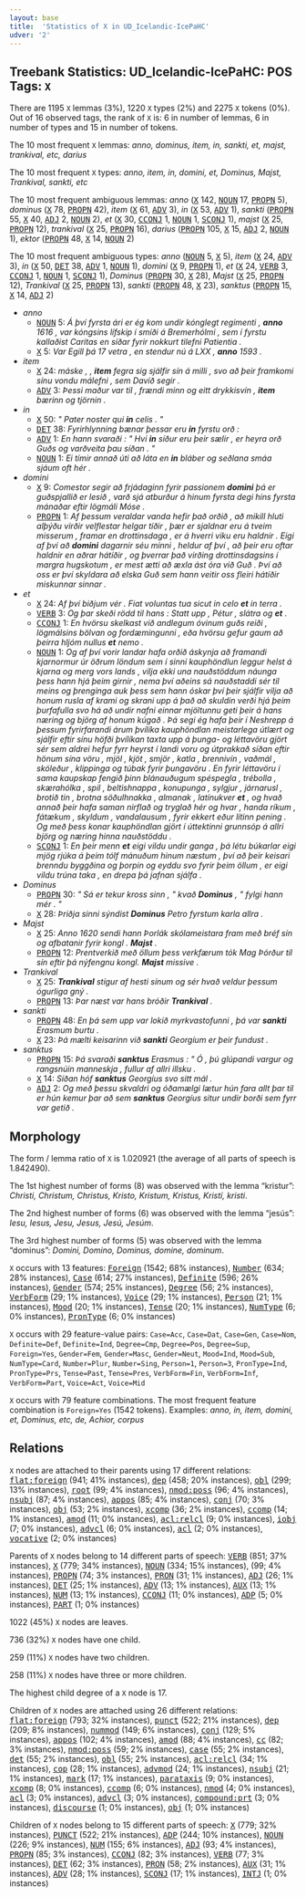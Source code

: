 ```yaml
---
layout: base
title:  'Statistics of X in UD_Icelandic-IcePaHC'
udver: '2'
---
```


## Treebank Statistics: UD_Icelandic-IcePaHC: POS Tags: `X`

There are 1195 `X` lemmas (3%), 1220 `X` types (2%) and 2275 `X` tokens (0%).
Out of 16 observed tags, the rank of `X` is: 6 in number of lemmas, 6 in number of types and 15 in number of tokens.

The 10 most frequent `X` lemmas: <em>anno, dominus, item, in, sankti, et, majst, trankival, etc, darius</em>

The 10 most frequent `X` types:  <em>anno, item, in, domini, et, Dominus, Majst, Trankival, sankti, etc</em>

The 10 most frequent ambiguous lemmas: <em>anno</em> (<tt><a href="is_icepahc-pos-X.html">X</a></tt> 142, <tt><a href="is_icepahc-pos-NOUN.html">NOUN</a></tt> 17, <tt><a href="is_icepahc-pos-PROPN.html">PROPN</a></tt> 5), <em>dominus</em> (<tt><a href="is_icepahc-pos-X.html">X</a></tt> 78, <tt><a href="is_icepahc-pos-PROPN.html">PROPN</a></tt> 42), <em>item</em> (<tt><a href="is_icepahc-pos-X.html">X</a></tt> 61, <tt><a href="is_icepahc-pos-ADV.html">ADV</a></tt> 3), <em>in</em> (<tt><a href="is_icepahc-pos-X.html">X</a></tt> 53, <tt><a href="is_icepahc-pos-ADV.html">ADV</a></tt> 1), <em>sankti</em> (<tt><a href="is_icepahc-pos-PROPN.html">PROPN</a></tt> 55, <tt><a href="is_icepahc-pos-X.html">X</a></tt> 40, <tt><a href="is_icepahc-pos-ADJ.html">ADJ</a></tt> 2, <tt><a href="is_icepahc-pos-NOUN.html">NOUN</a></tt> 2), <em>et</em> (<tt><a href="is_icepahc-pos-X.html">X</a></tt> 30, <tt><a href="is_icepahc-pos-CCONJ.html">CCONJ</a></tt> 1, <tt><a href="is_icepahc-pos-NOUN.html">NOUN</a></tt> 1, <tt><a href="is_icepahc-pos-SCONJ.html">SCONJ</a></tt> 1), <em>majst</em> (<tt><a href="is_icepahc-pos-X.html">X</a></tt> 25, <tt><a href="is_icepahc-pos-PROPN.html">PROPN</a></tt> 12), <em>trankival</em> (<tt><a href="is_icepahc-pos-X.html">X</a></tt> 25, <tt><a href="is_icepahc-pos-PROPN.html">PROPN</a></tt> 16), <em>darius</em> (<tt><a href="is_icepahc-pos-PROPN.html">PROPN</a></tt> 105, <tt><a href="is_icepahc-pos-X.html">X</a></tt> 15, <tt><a href="is_icepahc-pos-ADJ.html">ADJ</a></tt> 2, <tt><a href="is_icepahc-pos-NOUN.html">NOUN</a></tt> 1), <em>ektor</em> (<tt><a href="is_icepahc-pos-PROPN.html">PROPN</a></tt> 48, <tt><a href="is_icepahc-pos-X.html">X</a></tt> 14, <tt><a href="is_icepahc-pos-NOUN.html">NOUN</a></tt> 2)

The 10 most frequent ambiguous types:  <em>anno</em> (<tt><a href="is_icepahc-pos-NOUN.html">NOUN</a></tt> 5, <tt><a href="is_icepahc-pos-X.html">X</a></tt> 5), <em>item</em> (<tt><a href="is_icepahc-pos-X.html">X</a></tt> 24, <tt><a href="is_icepahc-pos-ADV.html">ADV</a></tt> 3), <em>in</em> (<tt><a href="is_icepahc-pos-X.html">X</a></tt> 50, <tt><a href="is_icepahc-pos-DET.html">DET</a></tt> 38, <tt><a href="is_icepahc-pos-ADV.html">ADV</a></tt> 1, <tt><a href="is_icepahc-pos-NOUN.html">NOUN</a></tt> 1), <em>domini</em> (<tt><a href="is_icepahc-pos-X.html">X</a></tt> 9, <tt><a href="is_icepahc-pos-PROPN.html">PROPN</a></tt> 1), <em>et</em> (<tt><a href="is_icepahc-pos-X.html">X</a></tt> 24, <tt><a href="is_icepahc-pos-VERB.html">VERB</a></tt> 3, <tt><a href="is_icepahc-pos-CCONJ.html">CCONJ</a></tt> 1, <tt><a href="is_icepahc-pos-NOUN.html">NOUN</a></tt> 1, <tt><a href="is_icepahc-pos-SCONJ.html">SCONJ</a></tt> 1), <em>Dominus</em> (<tt><a href="is_icepahc-pos-PROPN.html">PROPN</a></tt> 30, <tt><a href="is_icepahc-pos-X.html">X</a></tt> 28), <em>Majst</em> (<tt><a href="is_icepahc-pos-X.html">X</a></tt> 25, <tt><a href="is_icepahc-pos-PROPN.html">PROPN</a></tt> 12), <em>Trankival</em> (<tt><a href="is_icepahc-pos-X.html">X</a></tt> 25, <tt><a href="is_icepahc-pos-PROPN.html">PROPN</a></tt> 13), <em>sankti</em> (<tt><a href="is_icepahc-pos-PROPN.html">PROPN</a></tt> 48, <tt><a href="is_icepahc-pos-X.html">X</a></tt> 23), <em>sanktus</em> (<tt><a href="is_icepahc-pos-PROPN.html">PROPN</a></tt> 15, <tt><a href="is_icepahc-pos-X.html">X</a></tt> 14, <tt><a href="is_icepahc-pos-ADJ.html">ADJ</a></tt> 2)


* <em>anno</em>
  * <tt><a href="is_icepahc-pos-NOUN.html">NOUN</a></tt> 5: <em>Á því fyrsta ári er ég kom undir kónglegt regimenti , <b>anno</b> 1616 , var kóngsins lífskip í smíði á Bremerhólmi , sem í fyrstu kallaðist Caritas en síðar fyrir nokkurt tilefni Patientia .</em>
  * <tt><a href="is_icepahc-pos-X.html">X</a></tt> 5: <em>Var Egill þá 17 vetra , en stendur nú á LXX , <b>anno</b> 1593 .</em>
* <em>item</em>
  * <tt><a href="is_icepahc-pos-X.html">X</a></tt> 24: <em>máske , , <b>item</b> fegra sig sjálfir sín á milli , svo að þeir framkomi sínu vondu málefni , sem Davíð segir .</em>
  * <tt><a href="is_icepahc-pos-ADV.html">ADV</a></tt> 3: <em>Þessi maður var til , frændi minn og eitt drykkisvín , <b>item</b> bærinn og tjörnin .</em>
* <em>in</em>
  * <tt><a href="is_icepahc-pos-X.html">X</a></tt> 50: <em>" Pater noster qui <b>in</b> celis . "</em>
  * <tt><a href="is_icepahc-pos-DET.html">DET</a></tt> 38: <em>Fyrirhlynning bænar þessar eru <b>in</b> fyrstu orð :</em>
  * <tt><a href="is_icepahc-pos-ADV.html">ADV</a></tt> 1: <em>En hann svaraði : " Hví <b>in</b> síður eru þeir sælir , er heyra orð Guðs og varðveita þau síðan . "</em>
  * <tt><a href="is_icepahc-pos-NOUN.html">NOUN</a></tt> 1: <em>Ei tímir annað úti að láta en <b>in</b> bláber og seðlana smáa sjáum oft hér .</em>
* <em>domini</em>
  * <tt><a href="is_icepahc-pos-X.html">X</a></tt> 9: <em>Comestor segir að frjádaginn fyrir passionem <b>domini</b> þá er guðspjallið er lesið , varð sjá atburður á hinum fyrsta degi hins fyrsta mánaðar eftir lögmáli Móse .</em>
  * <tt><a href="is_icepahc-pos-PROPN.html">PROPN</a></tt> 1: <em>Af þessum veraldar vanda hefir það orðið , að mikill hluti alþýðu virðir velflestar helgar tíðir , þær er sjaldnar eru á tveim misserum , framar en drottinsdaga , er á hverri viku eru haldnir . Eigi af því að <b>domini</b> dagarnir séu minni , heldur af því , að þeir eru oftar haldnir en aðrar hátíðir , og þverrar það virðing drottinsdagsins í margra hugskotum , er mest ætti að æxla ást óra við Guð . Því að oss er því skyldara að elska Guð sem hann veitir oss fleiri hátíðir miskunnar sinnar .</em>
* <em>et</em>
  * <tt><a href="is_icepahc-pos-X.html">X</a></tt> 24: <em>Af því biðjum vér . Fiat voluntas tua sicut in celo <b>et</b> in terra .</em>
  * <tt><a href="is_icepahc-pos-VERB.html">VERB</a></tt> 3: <em>Og þar skeði rödd til hans : Statt upp , Pétur , slátra og <b>et</b> .</em>
  * <tt><a href="is_icepahc-pos-CCONJ.html">CCONJ</a></tt> 1: <em>En hvörsu skelkast við andlegum óvinum guðs reiði , lögmálsins bölvan og fordæmingunni , eða hvörsu gefur gaum að þeirra hljóm nullus <b>et</b> nemo .</em>
  * <tt><a href="is_icepahc-pos-NOUN.html">NOUN</a></tt> 1: <em>Og af því vorir landar hafa orðið áskynja að framandi kjarnormur úr öðrum löndum sem í sinni kauphöndlun leggur helst á kjarna og merg vors lands , vilja ekki una nauðstöddum náunga þess hann hjá þeim girnir , nema því aðeins sá nauðstaddi sér til meins og þrenginga auk þess sem hann óskar því þeir sjálfir vilja að honum rusla af krami og skrani upp á það að skuldin verði hjá þeim þurfafulla svo há að undir nafni einnar mjöltunnu geti þeir á hans næring og björg af honum kúgað . Þá segi ég hafa þeir í Neshrepp á þessum fyrirfarandi árum þvílíka kauphöndlan meistarlega útlært og sjálfir eftir sínu höfði þvílíkan taxta upp á þunga- og léttavöru gjört sér sem aldrei hefur fyrr heyrst í landi voru og útprakkað síðan eftir hönum sína vöru , mjöl , kjöt , smjör , katla , brennivín , vaðmál , skóleður , klippinga og túbak fyrir þungavöru . En fyrir léttavöru í sama kaupskap fengið þinn blánauðugum spéspegla , trébolla , skærahólka , spil , beltishnappa , konupunga , sylgjur , járnarusl , brotið tin , brotna söðulhnakka , almanak , latínukver <b>et</b> , og hvað annað þeir hafa saman nirflað og tryglað hér og hvar , handa ríkum , fátækum , skyldum , vandalausum , fyrir ekkert eður lítinn pening . Og með þess konar kauphöndlan gjört í úttektinni grunnsóp á allri björg og næring hinna nauðstöddu .</em>
  * <tt><a href="is_icepahc-pos-SCONJ.html">SCONJ</a></tt> 1: <em>En þeir menn <b>et</b> eigi vildu undir ganga , þá létu búkarlar eigi mjög rjúka á þeim tólf mánuðum hinum næstum , því að þeir keisari brenndu byggðina og þorpin og eyddu svo fyrir þeim öllum , er eigi vildu trúna taka , en drepa þá jafnan sjálfa .</em>
* <em>Dominus</em>
  * <tt><a href="is_icepahc-pos-PROPN.html">PROPN</a></tt> 30: <em>" Sá er tekur kross sinn , " kvað <b>Dominus</b> , " fylgi hann mér . "</em>
  * <tt><a href="is_icepahc-pos-X.html">X</a></tt> 28: <em>Þriðja sinni sýndist <b>Dominus</b> Petro fyrstum karla allra .</em>
* <em>Majst</em>
  * <tt><a href="is_icepahc-pos-X.html">X</a></tt> 25: <em>Anno 1620 sendi hann Þorlák skólameistara fram með bréf sín og afbatanir fyrir kongl . <b>Majst</b> .</em>
  * <tt><a href="is_icepahc-pos-PROPN.html">PROPN</a></tt> 12: <em>Prentverkið með öllum þess verkfærum tók Mag Þórður til sín eftir þá nýfengnu kongl. <b>Majst</b> missive .</em>
* <em>Trankival</em>
  * <tt><a href="is_icepahc-pos-X.html">X</a></tt> 25: <em><b>Trankival</b> stígur af hesti sínum og sér hvað veldur þessum ógurliga gný .</em>
  * <tt><a href="is_icepahc-pos-PROPN.html">PROPN</a></tt> 13: <em>Þar næst var hans bróðir <b>Trankival</b> .</em>
* <em>sankti</em>
  * <tt><a href="is_icepahc-pos-PROPN.html">PROPN</a></tt> 48: <em>En þá sem upp var lokið myrkvastofunni , þá var <b>sankti</b> Erasmum burtu .</em>
  * <tt><a href="is_icepahc-pos-X.html">X</a></tt> 23: <em>Þá mælti keisarinn við <b>sankti</b> Georgíum er þeir fundust .</em>
* <em>sanktus</em>
  * <tt><a href="is_icepahc-pos-PROPN.html">PROPN</a></tt> 15: <em>Þá svaraði <b>sanktus</b> Erasmus : " Ó , þú glúpandi vargur og rangsnúin manneskja , fullur af allri illsku .</em>
  * <tt><a href="is_icepahc-pos-X.html">X</a></tt> 14: <em>Síðan hóf <b>sanktus</b> Georgíus svo sitt mál .</em>
  * <tt><a href="is_icepahc-pos-ADJ.html">ADJ</a></tt> 2: <em>Og með þessu skvaldri og óðamælgi lætur hún fara allt þar til er hún kemur þar að sem <b>sanktus</b> Georgíus situr undir borði sem fyrr var getið .</em>

## Morphology

The form / lemma ratio of `X` is 1.020921 (the average of all parts of speech is 1.842490).

The 1st highest number of forms (8) was observed with the lemma “kristur”: <em>Christi, Christum, Christus, Kristo, Kristum, Kristus, Kristí, kristi</em>.

The 2nd highest number of forms (6) was observed with the lemma “jesús”: <em>Iesu, Iesus, Jesu, Jesus, Jesú, Jesúm</em>.

The 3rd highest number of forms (5) was observed with the lemma “dominus”: <em>Domini, Domino, Dominus, domine, dominum</em>.

`X` occurs with 13 features: <tt><a href="is_icepahc-feat-Foreign.html">Foreign</a></tt> (1542; 68% instances), <tt><a href="is_icepahc-feat-Number.html">Number</a></tt> (634; 28% instances), <tt><a href="is_icepahc-feat-Case.html">Case</a></tt> (614; 27% instances), <tt><a href="is_icepahc-feat-Definite.html">Definite</a></tt> (596; 26% instances), <tt><a href="is_icepahc-feat-Gender.html">Gender</a></tt> (574; 25% instances), <tt><a href="is_icepahc-feat-Degree.html">Degree</a></tt> (56; 2% instances), <tt><a href="is_icepahc-feat-VerbForm.html">VerbForm</a></tt> (29; 1% instances), <tt><a href="is_icepahc-feat-Voice.html">Voice</a></tt> (29; 1% instances), <tt><a href="is_icepahc-feat-Person.html">Person</a></tt> (21; 1% instances), <tt><a href="is_icepahc-feat-Mood.html">Mood</a></tt> (20; 1% instances), <tt><a href="is_icepahc-feat-Tense.html">Tense</a></tt> (20; 1% instances), <tt><a href="is_icepahc-feat-NumType.html">NumType</a></tt> (6; 0% instances), <tt><a href="is_icepahc-feat-PronType.html">PronType</a></tt> (6; 0% instances)

`X` occurs with 29 feature-value pairs: `Case=Acc`, `Case=Dat`, `Case=Gen`, `Case=Nom`, `Definite=Def`, `Definite=Ind`, `Degree=Cmp`, `Degree=Pos`, `Degree=Sup`, `Foreign=Yes`, `Gender=Fem`, `Gender=Masc`, `Gender=Neut`, `Mood=Ind`, `Mood=Sub`, `NumType=Card`, `Number=Plur`, `Number=Sing`, `Person=1`, `Person=3`, `PronType=Ind`, `PronType=Prs`, `Tense=Past`, `Tense=Pres`, `VerbForm=Fin`, `VerbForm=Inf`, `VerbForm=Part`, `Voice=Act`, `Voice=Mid`

`X` occurs with 79 feature combinations.
The most frequent feature combination is `Foreign=Yes` (1542 tokens).
Examples: <em>anno, in, item, domini, et, Dominus, etc, de, Achior, corpus</em>


## Relations

`X` nodes are attached to their parents using 17 different relations: <tt><a href="is_icepahc-dep-flat-foreign.html">flat:foreign</a></tt> (941; 41% instances), <tt><a href="is_icepahc-dep-dep.html">dep</a></tt> (458; 20% instances), <tt><a href="is_icepahc-dep-obl.html">obl</a></tt> (299; 13% instances), <tt><a href="is_icepahc-dep-root.html">root</a></tt> (99; 4% instances), <tt><a href="is_icepahc-dep-nmod-poss.html">nmod:poss</a></tt> (96; 4% instances), <tt><a href="is_icepahc-dep-nsubj.html">nsubj</a></tt> (87; 4% instances), <tt><a href="is_icepahc-dep-appos.html">appos</a></tt> (85; 4% instances), <tt><a href="is_icepahc-dep-conj.html">conj</a></tt> (70; 3% instances), <tt><a href="is_icepahc-dep-obj.html">obj</a></tt> (53; 2% instances), <tt><a href="is_icepahc-dep-xcomp.html">xcomp</a></tt> (36; 2% instances), <tt><a href="is_icepahc-dep-ccomp.html">ccomp</a></tt> (14; 1% instances), <tt><a href="is_icepahc-dep-amod.html">amod</a></tt> (11; 0% instances), <tt><a href="is_icepahc-dep-acl-relcl.html">acl:relcl</a></tt> (9; 0% instances), <tt><a href="is_icepahc-dep-iobj.html">iobj</a></tt> (7; 0% instances), <tt><a href="is_icepahc-dep-advcl.html">advcl</a></tt> (6; 0% instances), <tt><a href="is_icepahc-dep-acl.html">acl</a></tt> (2; 0% instances), <tt><a href="is_icepahc-dep-vocative.html">vocative</a></tt> (2; 0% instances)

Parents of `X` nodes belong to 14 different parts of speech: <tt><a href="is_icepahc-pos-VERB.html">VERB</a></tt> (851; 37% instances), <tt><a href="is_icepahc-pos-X.html">X</a></tt> (779; 34% instances), <tt><a href="is_icepahc-pos-NOUN.html">NOUN</a></tt> (334; 15% instances),  (99; 4% instances), <tt><a href="is_icepahc-pos-PROPN.html">PROPN</a></tt> (74; 3% instances), <tt><a href="is_icepahc-pos-PRON.html">PRON</a></tt> (31; 1% instances), <tt><a href="is_icepahc-pos-ADJ.html">ADJ</a></tt> (26; 1% instances), <tt><a href="is_icepahc-pos-DET.html">DET</a></tt> (25; 1% instances), <tt><a href="is_icepahc-pos-ADV.html">ADV</a></tt> (13; 1% instances), <tt><a href="is_icepahc-pos-AUX.html">AUX</a></tt> (13; 1% instances), <tt><a href="is_icepahc-pos-NUM.html">NUM</a></tt> (13; 1% instances), <tt><a href="is_icepahc-pos-CCONJ.html">CCONJ</a></tt> (11; 0% instances), <tt><a href="is_icepahc-pos-ADP.html">ADP</a></tt> (5; 0% instances), <tt><a href="is_icepahc-pos-PART.html">PART</a></tt> (1; 0% instances)

1022 (45%) `X` nodes are leaves.

736 (32%) `X` nodes have one child.

259 (11%) `X` nodes have two children.

258 (11%) `X` nodes have three or more children.

The highest child degree of a `X` node is 17.

Children of `X` nodes are attached using 26 different relations: <tt><a href="is_icepahc-dep-flat-foreign.html">flat:foreign</a></tt> (793; 32% instances), <tt><a href="is_icepahc-dep-punct.html">punct</a></tt> (522; 21% instances), <tt><a href="is_icepahc-dep-dep.html">dep</a></tt> (209; 8% instances), <tt><a href="is_icepahc-dep-nummod.html">nummod</a></tt> (149; 6% instances), <tt><a href="is_icepahc-dep-conj.html">conj</a></tt> (129; 5% instances), <tt><a href="is_icepahc-dep-appos.html">appos</a></tt> (102; 4% instances), <tt><a href="is_icepahc-dep-amod.html">amod</a></tt> (88; 4% instances), <tt><a href="is_icepahc-dep-cc.html">cc</a></tt> (82; 3% instances), <tt><a href="is_icepahc-dep-nmod-poss.html">nmod:poss</a></tt> (59; 2% instances), <tt><a href="is_icepahc-dep-case.html">case</a></tt> (55; 2% instances), <tt><a href="is_icepahc-dep-det.html">det</a></tt> (55; 2% instances), <tt><a href="is_icepahc-dep-obl.html">obl</a></tt> (55; 2% instances), <tt><a href="is_icepahc-dep-acl-relcl.html">acl:relcl</a></tt> (34; 1% instances), <tt><a href="is_icepahc-dep-cop.html">cop</a></tt> (28; 1% instances), <tt><a href="is_icepahc-dep-advmod.html">advmod</a></tt> (24; 1% instances), <tt><a href="is_icepahc-dep-nsubj.html">nsubj</a></tt> (21; 1% instances), <tt><a href="is_icepahc-dep-mark.html">mark</a></tt> (17; 1% instances), <tt><a href="is_icepahc-dep-parataxis.html">parataxis</a></tt> (9; 0% instances), <tt><a href="is_icepahc-dep-xcomp.html">xcomp</a></tt> (8; 0% instances), <tt><a href="is_icepahc-dep-ccomp.html">ccomp</a></tt> (6; 0% instances), <tt><a href="is_icepahc-dep-nmod.html">nmod</a></tt> (4; 0% instances), <tt><a href="is_icepahc-dep-acl.html">acl</a></tt> (3; 0% instances), <tt><a href="is_icepahc-dep-advcl.html">advcl</a></tt> (3; 0% instances), <tt><a href="is_icepahc-dep-compound-prt.html">compound:prt</a></tt> (3; 0% instances), <tt><a href="is_icepahc-dep-discourse.html">discourse</a></tt> (1; 0% instances), <tt><a href="is_icepahc-dep-obj.html">obj</a></tt> (1; 0% instances)

Children of `X` nodes belong to 15 different parts of speech: <tt><a href="is_icepahc-pos-X.html">X</a></tt> (779; 32% instances), <tt><a href="is_icepahc-pos-PUNCT.html">PUNCT</a></tt> (522; 21% instances), <tt><a href="is_icepahc-pos-ADP.html">ADP</a></tt> (244; 10% instances), <tt><a href="is_icepahc-pos-NOUN.html">NOUN</a></tt> (226; 9% instances), <tt><a href="is_icepahc-pos-NUM.html">NUM</a></tt> (155; 6% instances), <tt><a href="is_icepahc-pos-ADJ.html">ADJ</a></tt> (93; 4% instances), <tt><a href="is_icepahc-pos-PROPN.html">PROPN</a></tt> (85; 3% instances), <tt><a href="is_icepahc-pos-CCONJ.html">CCONJ</a></tt> (82; 3% instances), <tt><a href="is_icepahc-pos-VERB.html">VERB</a></tt> (77; 3% instances), <tt><a href="is_icepahc-pos-DET.html">DET</a></tt> (62; 3% instances), <tt><a href="is_icepahc-pos-PRON.html">PRON</a></tt> (58; 2% instances), <tt><a href="is_icepahc-pos-AUX.html">AUX</a></tt> (31; 1% instances), <tt><a href="is_icepahc-pos-ADV.html">ADV</a></tt> (28; 1% instances), <tt><a href="is_icepahc-pos-SCONJ.html">SCONJ</a></tt> (17; 1% instances), <tt><a href="is_icepahc-pos-INTJ.html">INTJ</a></tt> (1; 0% instances)

